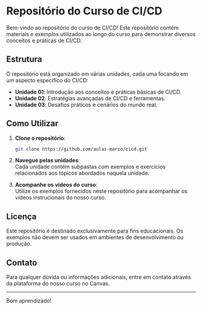 
# Repositório do Curso de CI/CD

Bem-vindo ao repositório do curso de CI/CD! Este repositório contém materiais e exemplos utilizados ao longo do curso para demonstrar diversos conceitos e práticas de CI/CD.

## Estrutura

O repositório está organizado em várias unidades, cada uma focando em um aspecto específico do CI/CD:

- **Unidade 01**: Introdução aos conceitos e práticas básicas de CI/CD.
- **Unidade 02**: Estratégias avançadas de CI/CD e ferramentas.
- **Unidade 03**: Desafios práticos e cenários do mundo real.

## Como Utilizar

1. **Clone o repositório**:  
   ```bash
   git clone https://github.com/aulas-marco/cicd.git
   ```

2. **Navegue pelas unidades**:  
   Cada unidade contém subpastas com exemplos e exercícios relacionados aos tópicos abordados naquela unidade.

3. **Acompanhe os vídeos do curso**:  
   Utilize os exemplos fornecidos neste repositório para acompanhar os vídeos instrucionais do nosso curso.

## Licença

Este repositório é destinado exclusivamente para fins educacionais.
Os exemplos não devem ser usados em ambientes de desenvolvimento ou produção.


## Contato

Para qualquer dúvida ou informações adicionais, entre em contato através da plataforma do nosso curso no Canvas.

---

Bom aprendizado!
